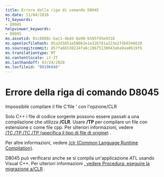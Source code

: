 ```yaml
---
title: Errore della riga di comando D8045
ms.date: 11/04/2016
f1_keywords:
- D8045
helpviewer_keywords:
- D8045
ms.assetid: 01c8808c-bac1-4b4d-8a90-b595f95e9318
ms.openlocfilehash: 05a2d3851e58062e1e326781a223e2f4b0346620
ms.sourcegitcommit: 857fa6b530224fa6c18675138043aba9aa0619fb
ms.translationtype: MT
ms.contentlocale: it-IT
ms.lasthandoff: 03/24/2020
ms.locfileid: "80196846"
---
```

# <a name="command-line-error-d8045"></a>Errore della riga di comando D8045

Impossibile compilare il file C'file ' con l'opzione/CLR

Solo C++ i file di codice sorgente possono essere passati a una compilazione che utilizza **/CLR**.  Usare **/TP** per compilare un file con estensione c come file cpp. Per ulteriori informazioni, vedere [/TC,/TP,/TC,/TP (specifica il tipo di file di origine)](../../build/reference/tc-tp-tc-tp-specify-source-file-type.md) .

Per altre informazioni, vedere [/clr (Common Language Runtime Compilation)](../../build/reference/clr-common-language-runtime-compilation.md).

D8045 può verificarsi anche se si compila un'applicazione ATL usando Visual C++. Per ulteriori informazioni [, vedere Procedura: eseguire la migrazione a/CLR](../../dotnet/how-to-migrate-to-clr.md) .

